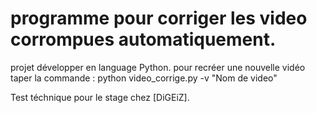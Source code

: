 # programme pour corriger les video corrompues automatiquement.

projet développer en language Python.
pour recréer une nouvelle vidéo taper la commande : 
 python video_corrige.py -v "Nom de video"

Test téchnique pour le stage chez [DiGEiZ].

